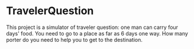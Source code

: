 TravelerQuestion
================

This project is a simulator of traveler question: one man can carry four days' food. You need to go to a place as far as 6 days one way. How many porter do you need to help you to get to the destination.